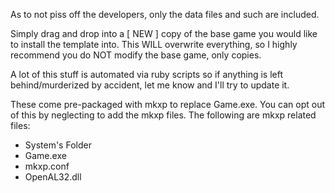 As to not piss off the developers, only the data files and such are included.

Simply drag and drop into a [ NEW ] copy of the base game you would like to install the template into.
This WILL overwrite everything, so I highly recommend you do NOT modify the base game, only copies.

A lot of this stuff is automated via ruby scripts so if anything is left behind/murderized by accident, let me know and I'll try to update it.

These come pre-packaged with mkxp to replace Game.exe. You can opt out of this by neglecting to add the mkxp files.
The following are mkxp related files:
- System's Folder
- Game.exe
- mkxp.conf
- OpenAL32.dll

